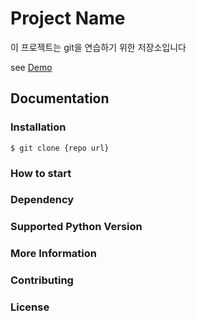 # Project Name
이 프로젝트는 git을 연습하기 위한 저장소입니다

see [Demo](github.com)
## Documentation

### Installation
```shell
$ git clone {repo url}
```

### How to start

### Dependency

### Supported Python Version

### More Information

### Contributing

### License
